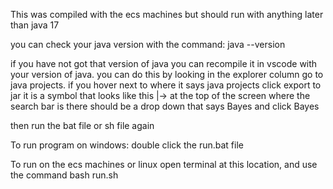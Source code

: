 This was compiled with the ecs machines but should run with anything later than java 17

you can check your java version with the command: java --version

if you have not got that version of java you can recompile it in vscode with your version of java.
you can do this by looking in the explorer column
go to java projects. if you hover next to where it says java projects click export to jar
it is a symbol that looks like this   |->
at the top of the screen where the search bar is there should be a drop down that says Bayes and <Without main class>
click Bayes


then run the bat file or sh file again





To run program on windows:
double click the run.bat file

To run on the ecs machines or linux
open terminal at this location, and use the command
bash run.sh